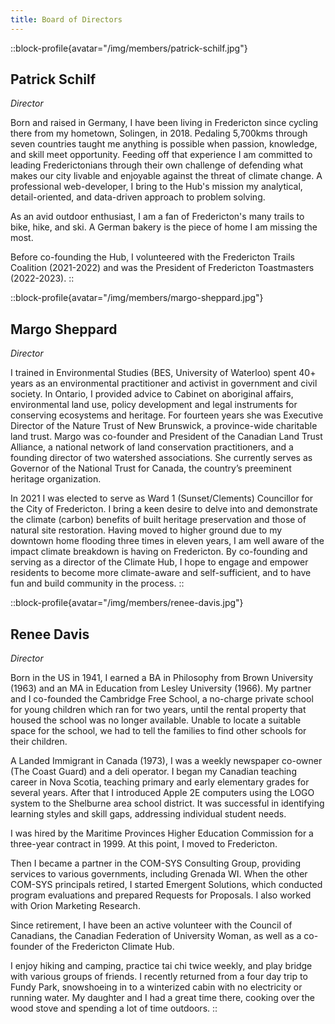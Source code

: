 ```yaml
---
title: Board of Directors
---
```

::block-profile{avatar="/img/members/patrick-schilf.jpg"}
## Patrick Schilf
_Director_

Born and raised in Germany, I have been living in Fredericton since cycling there from my hometown, Solingen, in 2018. Pedaling 5,700kms through seven countries taught me anything is possible when passion, knowledge, and skill meet opportunity. Feeding off that experience I am committed to leading Frederictonians through their own challenge of defending what makes our city livable and enjoyable against the threat of climate change. A professional web-developer, I bring to the Hub's mission my analytical, detail-oriented, and data-driven approach to problem solving.

As an avid outdoor enthusiast, I am a fan of Fredericton's many trails to bike, hike, and ski. A German bakery is the piece of home I am missing the most.

Before co-founding the Hub, I volunteered with the Fredericton Trails Coalition (2021-2022) and was the President of Fredericton Toastmasters (2022-2023).
::

::block-profile{avatar="/img/members/margo-sheppard.jpg"}
## Margo Sheppard
_Director_

I trained in Environmental Studies (BES, University of Waterloo) spent 40+ years as an environmental practitioner and activist in government and civil society. In Ontario, I  provided advice to Cabinet on aboriginal affairs, environmental land use, policy development and legal instruments for conserving ecosystems and heritage. For fourteen years she was Executive Director of the Nature Trust of New Brunswick, a province-wide charitable land trust. Margo was co-founder and President of the Canadian Land Trust Alliance, a national network of land conservation practitioners, and a founding director of two watershed associations. She currently serves as Governor of the National Trust for Canada, the country’s preeminent heritage organization.

In 2021 I was elected to serve as Ward 1 (Sunset/Clements) Councillor for the City of Fredericton. I bring a keen desire to delve into and demonstrate the climate (carbon) benefits of built heritage preservation and those of natural site restoration. Having moved to higher ground due to my downtown home flooding three times in eleven years, I am well aware of the impact climate breakdown is having on Fredericton. By co-founding and serving as a director of the Climate Hub, I hope to engage and empower residents to become more climate-aware and self-sufficient, and to have fun and build community in the process.
::

::block-profile{avatar="/img/members/renee-davis.jpg"}
## Renee Davis
_Director_

Born in the US in 1941, I earned a BA in Philosophy from Brown University (1963) and an MA in Education from Lesley University (1966). My partner and I co-founded the Cambridge Free School, a no-charge private school for young children which ran for two years, until the rental property that housed the school was no longer available. Unable to locate a suitable space for the school, we had to tell the families to find other schools for their children.

A Landed Immigrant in Canada (1973), I was a weekly newspaper co-owner (The Coast Guard) and a deli operator. I began my Canadian teaching career in Nova Scotia, teaching primary and early elementary grades for several years. After that I introduced Apple 2E computers using the LOGO system to the Shelburne area school district. It was successful in identifying learning styles and skill gaps, addressing individual student needs.

I was hired by the Maritime Provinces Higher Education Commission for a three-year contract in 1999. At this point, I moved to Fredericton.

Then I became a partner in the COM-SYS Consulting Group, providing services to various governments, including Grenada WI. When the other COM-SYS principals retired, I started Emergent Solutions, which conducted program evaluations and prepared Requests for Proposals. I also worked with Orion Marketing Research.

Since retirement, I have been an active volunteer with the Council of Canadians, the Canadian Federation of University Woman, as well as a co-founder of the Fredericton Climate Hub. 

I enjoy hiking and camping, practice tai chi twice weekly, and play bridge with various groups of friends. I recently returned from a four day trip to Fundy Park, snowshoeing in to a winterized cabin with no electricity or running water. My daughter and I had a great time there, cooking over the wood stove and spending a lot of time outdoors.
::
